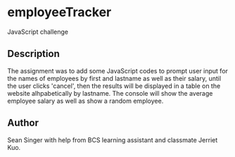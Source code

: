 # employeeTracker
JavaScript challenge

## Description
The assignment was to add some JavaScript codes to prompt user input for the names of employees by first and lastname as well as their salary, until the user clicks 'cancel', then the results will be displayed in a table on the website alhpabetically by lastname. The console will show the average employee salary as well as show a random employee.

## Author
Sean Singer
with help from BCS learning assistant and classmate Jerriet Kuo.